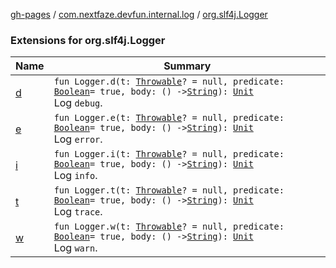 [gh-pages](../../index.md) / [com.nextfaze.devfun.internal.log](../index.md) / [org.slf4j.Logger](./index.md)

### Extensions for org.slf4j.Logger

| Name | Summary |
|---|---|
| [d](d.md) | `fun Logger.d(t: `[`Throwable`](https://kotlinlang.org/api/latest/jvm/stdlib/kotlin/-throwable/index.html)`? = null, predicate: `[`Boolean`](https://kotlinlang.org/api/latest/jvm/stdlib/kotlin/-boolean/index.html)` = true, body: () -> `[`String`](https://kotlinlang.org/api/latest/jvm/stdlib/kotlin/-string/index.html)`): `[`Unit`](https://kotlinlang.org/api/latest/jvm/stdlib/kotlin/-unit/index.html)<br>Log `debug`. |
| [e](e.md) | `fun Logger.e(t: `[`Throwable`](https://kotlinlang.org/api/latest/jvm/stdlib/kotlin/-throwable/index.html)`? = null, predicate: `[`Boolean`](https://kotlinlang.org/api/latest/jvm/stdlib/kotlin/-boolean/index.html)` = true, body: () -> `[`String`](https://kotlinlang.org/api/latest/jvm/stdlib/kotlin/-string/index.html)`): `[`Unit`](https://kotlinlang.org/api/latest/jvm/stdlib/kotlin/-unit/index.html)<br>Log `error`. |
| [i](i.md) | `fun Logger.i(t: `[`Throwable`](https://kotlinlang.org/api/latest/jvm/stdlib/kotlin/-throwable/index.html)`? = null, predicate: `[`Boolean`](https://kotlinlang.org/api/latest/jvm/stdlib/kotlin/-boolean/index.html)` = true, body: () -> `[`String`](https://kotlinlang.org/api/latest/jvm/stdlib/kotlin/-string/index.html)`): `[`Unit`](https://kotlinlang.org/api/latest/jvm/stdlib/kotlin/-unit/index.html)<br>Log `info`. |
| [t](t.md) | `fun Logger.t(t: `[`Throwable`](https://kotlinlang.org/api/latest/jvm/stdlib/kotlin/-throwable/index.html)`? = null, predicate: `[`Boolean`](https://kotlinlang.org/api/latest/jvm/stdlib/kotlin/-boolean/index.html)` = true, body: () -> `[`String`](https://kotlinlang.org/api/latest/jvm/stdlib/kotlin/-string/index.html)`): `[`Unit`](https://kotlinlang.org/api/latest/jvm/stdlib/kotlin/-unit/index.html)<br>Log `trace`. |
| [w](w.md) | `fun Logger.w(t: `[`Throwable`](https://kotlinlang.org/api/latest/jvm/stdlib/kotlin/-throwable/index.html)`? = null, predicate: `[`Boolean`](https://kotlinlang.org/api/latest/jvm/stdlib/kotlin/-boolean/index.html)` = true, body: () -> `[`String`](https://kotlinlang.org/api/latest/jvm/stdlib/kotlin/-string/index.html)`): `[`Unit`](https://kotlinlang.org/api/latest/jvm/stdlib/kotlin/-unit/index.html)<br>Log `warn`. |
